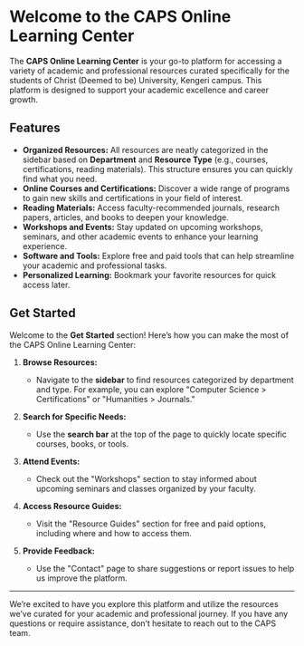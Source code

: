# Welcome to the CAPS Online Learning Center

The **CAPS Online Learning Center** is your go-to platform for accessing a variety of academic and professional resources curated specifically for the students of Christ (Deemed to be) University, Kengeri campus. This platform is designed to support your academic excellence and career growth.

## Features

- **Organized Resources:** All resources are neatly categorized in the sidebar based on **Department** and **Resource Type** (e.g., courses, certifications, reading materials). This structure ensures you can quickly find what you need.
- **Online Courses and Certifications:** Discover a wide range of programs to gain new skills and certifications in your field of interest.
- **Reading Materials:** Access faculty-recommended journals, research papers, articles, and books to deepen your knowledge.
- **Workshops and Events:** Stay updated on upcoming workshops, seminars, and other academic events to enhance your learning experience.
- **Software and Tools:** Explore free and paid tools that can help streamline your academic and professional tasks.
- **Personalized Learning:** Bookmark your favorite resources for quick access later.


## Get Started
Welcome to the **Get Started** section! Here’s how you can make the most of the CAPS Online Learning Center:

1. **Browse Resources:**
   - Navigate to the **sidebar** to find resources categorized by department and type. For example, you can explore "Computer Science > Certifications" or "Humanities > Journals."

2. **Search for Specific Needs:**
   - Use the **search bar** at the top of the page to quickly locate specific courses, books, or tools.

3. **Attend Events:**
   - Check out the "Workshops" section to stay informed about upcoming seminars and classes organized by your faculty.

4. **Access Resource Guides:**
   - Visit the "Resource Guides" section for free and paid options, including where and how to access them.

5. **Provide Feedback:**
   - Use the "Contact" page to share suggestions or report issues to help us improve the platform.

---
We’re excited to have you explore this platform and utilize the resources we’ve curated for your academic and professional journey. If you have any questions or require assistance, don’t hesitate to reach out to the CAPS team.

